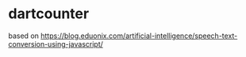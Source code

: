 # dartcounter
based on https://blog.eduonix.com/artificial-intelligence/speech-text-conversion-using-javascript/

